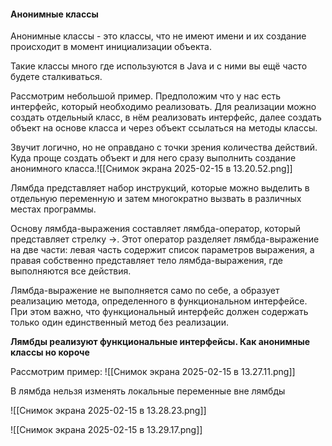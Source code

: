#### Анонимные классы

Анонимные классы - это классы, что не имеют имени и их создание происходит в момент инициализации объекта. 

Такие классы много где используются в Java и с ними вы ещё часто будете сталкиваться. 

Рассмотрим небольшой пример. Предположим что у нас есть интерфейс, который необходимо реализовать. Для реализации можно создать отдельный класс, в нём реализовать интерфейс, далее создать объект на основе класса и через объект ссылаться на методы классы.

Звучит логично, но не оправдано с точки зрения количества действий. Куда проще создать объект и для него сразу выполнить создание анонимного класса.![[Снимок экрана 2025-02-15 в 13.20.52.png]]

Лямбда представляет набор инструкций, которые можно выделить в отдельную переменную и затем многократно вызвать в различных местах программы.

Основу лямбда-выражения составляет лямбда-оператор, который представляет стрелку ->. Этот оператор разделяет лямбда-выражение на две части: левая часть содержит список параметров выражения, а правая собственно представляет тело лямбда-выражения, где выполняются все действия.

Лямбда-выражение не выполняется само по себе, а образует реализацию метода, определенного в функциональном интерфейсе. При этом важно, что функциональный интерфейс должен содержать только один единственный метод без реализации.

**Лямбды реализуют функциональные интерфейсы. Как анонимные классы но короче**

Рассмотрим пример:
![[Снимок экрана 2025-02-15 в 13.27.11.png]]

В лямбда нельзя изменять локальные переменные вне лямбды

![[Снимок экрана 2025-02-15 в 13.28.23.png]]

![[Снимок экрана 2025-02-15 в 13.29.17.png]]

